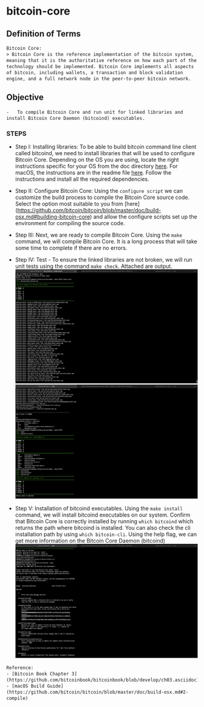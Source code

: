 # bitcoin-core

## Definition of Terms
    Bitcoin Core: 
    > Bitcoin Core is the reference implementation of the bitcoin system, meaning that it is the authoritative reference on how each part of the technology should be implemented. Bitcoin Core implements all aspects of bitcoin, including wallets, a transaction and block validation engine, and a full network node in the peer-to-peer bitcoin network.

## Objective    
    -   To compile Bitcoin Core and run unit for linked libraries and install Bitcoin Core Daemon (bitcoind) executables.

### STEPS
   -    Step I: Installing libraries:  To be able to build bitcoin command line client called bitcoind, we need to install libraries that will be used to configure Bitcoin Core. Depending on the OS you are using, locate the right instructions specific for your OS from the doc directory [here](https://github.com/bitcoin/bitcoin/tree/master/doc). For macOS, the instructions are in the readme file [here](https://github.com/bitcoin/bitcoin/blob/master/doc/build-osx.md). Follow the instructions and install all the required dependencies.

   -    Step II: Configure Bitcoin Core: Using the `configure script` we can customize the build process to compile the Bitcoin Core source code. Select the option most suitable to you from [here] (https://github.com/bitcoin/bitcoin/blob/master/doc/build-osx.md#building-bitcoin-core) and allow the configure scripts set up the environment for compiling the source code.

   -    Step III: Next, we are ready to compile Bitcoin Core. Using the `make` command, we will compile Bitcoin Core. It is a long process that will take some time to complete if there are no errors.

   -    Step IV: Test - To ensure the linked libraries are not broken, we will run unit tests using the command `make check`. Attached are output.
       [![Running Tests](./start_test.png)](https://github.com/tvpeter/bitcoin-core/blob/main/start_test.png) [![Test results](./test_results.png)](https://github.com/tvpeter/bitcoin-core/blob/main/test_results.png) 
   -  Step V: Installation of bitcoind executables. Using the `make install` command, we will install bitcoind executables on our system. Confirm that Bitcoin Core is correctly installed by running `which bitcoind` which returns the path where bitcoind is installed. You can also check the cli installation path by using `which bitcoin-cli`. Using the help flag, we can get more information on the Bitcoin Core Daemon (bitcoind)
    [![checks](./checks.png)](https://github.com/tvpeter/bitcoin-core/blob/main/checks.png)

    Reference:
    - [Bitcoin Book Chapter 3](https://github.com/bitcoinbook/bitcoinbook/blob/develop/ch03.asciidoc)
    - [macOS Build Guide](https://github.com/bitcoin/bitcoin/blob/master/doc/build-osx.md#2-compile)
